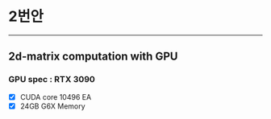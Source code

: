 # 2번안

---

## 2d-matrix computation with GPU

### GPU spec : RTX 3090

- [x] CUDA core 10496 EA
- [x] 24GB G6X Memory
